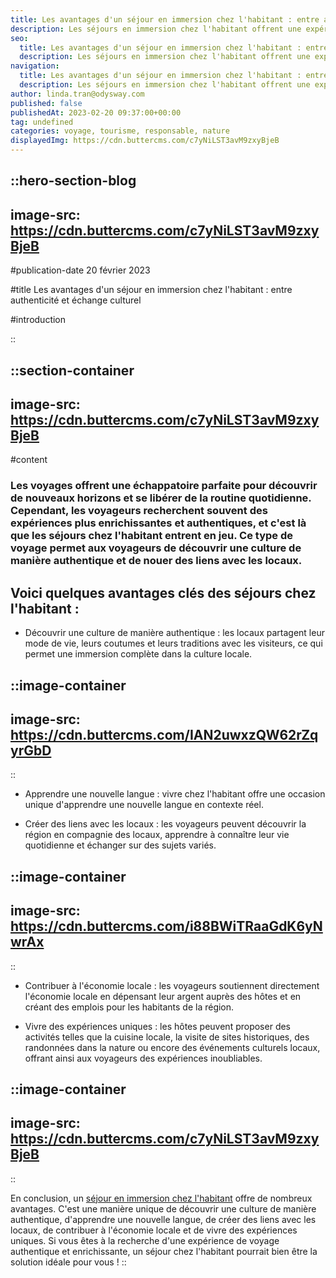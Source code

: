 ```yaml
---
title: Les avantages d'un séjour en immersion chez l'habitant : entre authenticité et échange culturel
description: Les séjours en immersion chez l'habitant offrent une expérience de voyage unique et authentique, permettant aux voyageurs de découvrir une culture de manière inédite, d'apprendre une nouvelle langue et de créer des liens avec les locaux. De plus, ce type de voyage permet de contribuer directement à l'économie locale, en soutenant les communautés et en créant des emplois pour les habitants de la région. Les hôtes proposent également des activités uniques, telles que la cuisine locale ou la visite de sites historiques, permettant aux voyageurs de vivre des moments inoubliables. Si vous cherchez une expérience de voyage enrichissante et responsable, un séjour chez l'habitant peut être la solution idéale.
seo:
  title: Les avantages d'un séjour en immersion chez l'habitant : entre authenticité et échange culturel
  description: Les séjours en immersion chez l'habitant offrent une expérience de voyage unique et authentique, permettant aux voyageurs de découvrir une c
navigation:
  title: Les avantages d'un séjour en immersion chez l'habitant : entre authenticité et échange culturel
  description: Les séjours en immersion chez l'habitant offrent une expérience de voyage unique et authentique, permettant aux voyageurs de découvrir une culture de manière inédite, d'apprendre une nouvelle langue et de créer des liens avec les locaux. De plus, ce type de voyage permet de contribuer directement à l'économie locale, en soutenant les communautés et en créant des emplois pour les habitants de la région. Les hôtes proposent également des activités uniques, telles que la cuisine locale ou la visite de sites historiques, permettant aux voyageurs de vivre des moments inoubliables. Si vous cherchez une expérience de voyage enrichissante et responsable, un séjour chez l'habitant peut être la solution idéale.
author: linda.tran@odysway.com
published: false
publishedAt: 2023-02-20 09:37:00+00:00
tag: undefined
categories: voyage, tourisme, responsable, nature
displayedImg: https://cdn.buttercms.com/c7yNiLST3avM9zxyBjeB
---
```


::hero-section-blog
---
image-src: https://cdn.buttercms.com/c7yNiLST3avM9zxyBjeB
---
#publication-date
20 février 2023

#title
Les avantages d'un séjour en immersion chez l'habitant : entre authenticité et échange culturel

#introduction

::

::section-container
---
image-src: https://cdn.buttercms.com/c7yNiLST3avM9zxyBjeB
---
#content
### Les voyages offrent une échappatoire parfaite pour découvrir de nouveaux horizons et se libérer de la routine quotidienne. Cependant, les voyageurs recherchent souvent des expériences plus enrichissantes et authentiques, et c'est là que les séjours chez l'habitant entrent en jeu. Ce type de voyage permet aux voyageurs de découvrir une culture de manière authentique et de nouer des liens avec les locaux.

## Voici quelques avantages clés des séjours chez l'habitant :

*   Découvrir une culture de manière authentique : les locaux partagent leur mode de vie, leurs coutumes et leurs traditions avec les visiteurs, ce qui permet une immersion complète dans la culture locale.

::image-container
---
image-src: https://cdn.buttercms.com/IAN2uwxzQW62rZqyrGbD
---
::

*   Apprendre une nouvelle langue : vivre chez l'habitant offre une occasion unique d'apprendre une nouvelle langue en contexte réel.

*   Créer des liens avec les locaux : les voyageurs peuvent découvrir la région en compagnie des locaux, apprendre à connaître leur vie quotidienne et échanger sur des sujets variés.

::image-container
---
image-src: https://cdn.buttercms.com/i88BWiTRaaGdK6yNwrAx
---
::

*   Contribuer à l'économie locale : les voyageurs soutiennent directement l'économie locale en dépensant leur argent auprès des hôtes et en créant des emplois pour les habitants de la région.

*   Vivre des expériences uniques : les hôtes peuvent proposer des activités telles que la cuisine locale, la visite de sites historiques, des randonnées dans la nature ou encore des événements culturels locaux, offrant ainsi aux voyageurs des expériences inoubliables.

::image-container
---
image-src: https://cdn.buttercms.com/c7yNiLST3avM9zxyBjeB
---
::

En conclusion, un [séjour en immersion chez l'habitant](https://odysway.com/destinations?utm_source=Article+Blog&utm_medium=lien+article&utm_campaign=nos+voyages) offre de nombreux avantages. C'est une manière unique de découvrir une culture de manière authentique, d'apprendre une nouvelle langue, de créer des liens avec les locaux, de contribuer à l'économie locale et de vivre des expériences uniques. Si vous êtes à la recherche d'une expérience de voyage authentique et enrichissante, un séjour chez l'habitant pourrait bien être la solution idéale pour vous !
::
